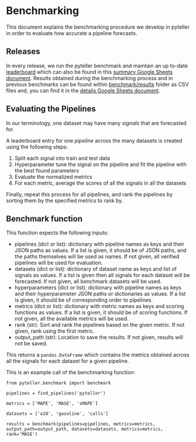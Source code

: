 
# Benchmarking

This document explains the benchmarking procedure we develop in pyteller in order to evaluate how accurate
a pipeline forecasts.

## Releases

In every release, we run the pyteller benchmark and maintain an up to-date [leaderboard](/leaderboard.md) which can also be found in this [summary Google Sheets document](https://docs.google.com/spreadsheets/d/1OPwAslqfpWvzpUgiGoeEq-Wk_yK-GYPGpmS7TwEaSbw/edit?usp=sharing).
Results obtained during the benchmarking process and in previous benchmarks can be found
within [benchmark/results](results) folder as CSV files and, you can find it in the [details Google Sheets document](https://docs.google.com/spreadsheets/d/1EQd2x4BPSYEs6KLLUKrxzY3e8TuysnYnaSYAsBiPwCA/edit?usp=sharing).


## Evaluating the Pipelines

 In our terminology, one dataset may have many *signals* that are forecasted for.

A leaderboard entry for one *pipeline* across the many datasets is created using the following steps:

1. Split each signal into train and test data
2. Hyperparameter tune the signal on the pipeline and fit the pipeline with the best found parameters
3. Evaluate the normalized metrics
5. For each metric, average the scores of all the signals in all the datasets

Finally, repeat this process for all pipelines, and rank the pipelines by sorting them by the specified metrics to rank by.

## Benchmark function
This function expects the following inputs:
* pipelines (dict or list): dictionary with pipeline names as keys and their JSON paths as values. If a list is given, it should be of JSON paths, and the paths themselves will be used as names. If not given, all verified pipelines will be used for evaluation.
* datasets (dict or list): dictionary of dataset name as keys and list of signals as values. If a list is given then all signals for each dataset will be forecasted. If not given, all benchmark datasets will be used.
* hyperparameters (dict or list): dictionary with pipeline names as keys and their hyperparameter JSON paths or dictionaries as values. If a list is given, it should be of corresponding order to pipelines.
* metrics (dict or list): dictionary with metric names as keys and scoring functions as values. If a list is given, it should be of scoring functions. If not given, all the available metrics will be used.
* rank (str): Sort and rank the pipelines based on the given metric. If not given, rank using the first metric.
* output_path (str): Location to save the results. If not given, results will not be saved.

This returns a `pandas.DataFrame` which contains the metrics obtained across all the signals for each dataset for a given pipeline.

This is an example call of the benchmarking function:

```python3
from pyteller.benchmark import benchmark

pipelines = find_pipelines('pyteller')

metrics = ['MAPE', 'MASE', 'sMAPE']

datasets = ['a10', 'gasoline', 'calls']

results = benchmark(pipelines=pipelines, metrics=metrics, output_path=output_path, datasets=datasets, metrics=metrics, rank='MASE')
```
